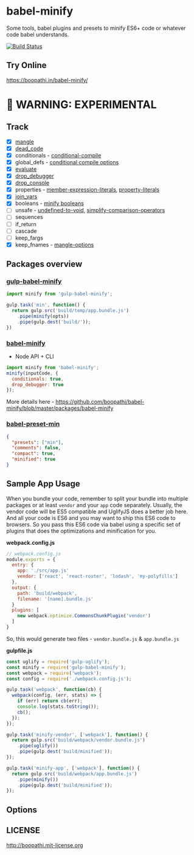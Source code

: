 # babel-minify

Some tools, babel plugins and presets to minify ES6+ code or whatever code babel understands.

[![Build Status](https://travis-ci.org/boopathi/babel-minify.svg?branch=master)](https://travis-ci.org/boopathi/babel-minify)

## Try Online

https://boopathi.in/babel-minify/

# :rotating_light: WARNING: EXPERIMENTAL

## Track

+ [x] [mangle](https://github.com/boopathi/babel-minify/tree/master/packages/babel-plugin-transform-mangle)
+ [x] [dead_code](https://www.npmjs.com/package/babel-plugin-transform-dead-code-elimination)
+ [x] conditionals - [conditional-compile](https://www.npmjs.com/package/babel-plugin-conditional-compile)
+ [x] global_defs - [conditional compile options](https://www.npmjs.com/package/babel-plugin-conditional-compile#via-node-api)
+ [x] [evaluate](https://github.com/boopathi/babel-minify/tree/master/packages/babel-plugin-transform-evaluate)
+ [x] [drop_debugger](https://www.npmjs.com/package/babel-plugin-transform-remove-debugger)
+ [x] [drop_console](https://www.npmjs.com/package/babel-plugin-transform-remove-console)
+ [x] properties - [member-expression-literals](https://www.npmjs.com/package/babel-plugin-transform-member-expression-literals), [property-literals](https://www.npmjs.com/package/babel-plugin-transform-property-literals)
+ [x] [join_vars](https://www.npmjs.com/package/babel-plugin-transform-merge-sibling-variables)
+ [x] booleans - [minify booleans](https://www.npmjs.com/package/babel-plugin-transform-minify-booleans)
+ [ ] unsafe - [undefined-to-void](https://www.npmjs.com/package/babel-plugin-transform-undefined-to-void), [simplify-comparison-operators](https://www.npmjs.com/package/babel-plugin-transform-simplify-comparison-operators)
+ [ ] sequences
+ [ ] if_return
+ [ ] cascade
+ [ ] keep_fargs
+ [x] keep_fnames - [mangle-options](https://github.com/boopathi/babel-minify/tree/master/packages/babel-plugin-transform-mangle#options)

## Packages overview

### [gulp-babel-minify](https://github.com/boopathi/babel-minify/blob/master/packages/gulp-babel-minify)

```js
import minify from 'gulp-babel-minify';

gulp.task('min', function() {
  return gulp.src('build/temp/app.bundle.js')
    .pipe(minify(opts))
    .pipe(gulp.dest('build/'));
})
```

### [babel-minify](https://github.com/boopathi/babel-minify/blob/master/packages/babel-minify)

+ Node API + CLI

```js
import minify from 'babel-minify';
minify(inputCode, {
  conditionals: true,
  drop_debugger: true
});
```

More details here - https://github.com/boopathi/babel-minify/blob/master/packages/babel-minify

### [babel-preset-min](https://github.com/boopathi/babel-minify/blob/master/packages/babel-preset-min)

```json
{
  "presets": ["min"],
  "comments": false,
  "compact": true,
  "minified": true
}
```

## Sample App Usage

When you bundle your code, remember to split your bundle into multiple packages or at least `vendor` and your `app` code separately. Usually, the vendor code will be ES5 compatible and UglifyJS does a better job here. And all your code is ES6 and you may want to ship this ES6 code to browsers. So you pass this ES6 code via babel using a specific set of plugins that does the optimizations and minification for you.

**webpack.config.js**

```js
// webpack.config.js
module.exports = {
  entry: {
    app: './src/app.js'
    vendor: ['react', 'react-router', 'lodash', 'my-polyfills']
  },
  output: {
    path: 'build/webpack',
    filename: '[name].bundle.js'
  }
  plugins: [
    new webpack.optimize.CommonsChunkPlugin('vendor')
  ]
}
```

So, this would generate two files - `vendor.bundle.js` & `app.bundle.js`

**gulpfile.js**

```js
const uglify = require('gulp-uglify');
const minify = require('gulp-babel-minify');
const webpack = require('webpack');
const config = require('./webpack.config.js');

gulp.task('webpack', function(cb) {
  webpack(config, (err, stats) => {
    if (err) return cb(err);
    console.log(stats.toString());
    cb();
  });
});

gulp.task('minify-vendor', ['webpack'], function() {
  return gulp.src('build/webpack/vendor.bundle.js')
    .pipe(uglify())
    .pipe(gulp.dest('build/minified'));
});

gulp.task('minify-app', ['webpack'], function() {
  return gulp.src('build/webpack/app.bundle.js')
    .pipe(minify())
    .pipe(gulp.dest('build/minified'));
});
```

## Options



## LICENSE

http://boopathi.mit-license.org
